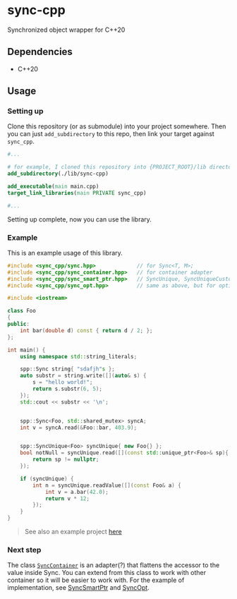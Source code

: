 # sync-cpp

Synchronized object wrapper for C++20

## Dependencies

- C++20

## Usage

### Setting up

Clone this repository (or as submodule) into your project somewhere. Then you can just `add_subdirectory` to this repo, then link your target against `sync_cpp`.

```cmake
#...

# for example, I cloned this repository into {PROJECT_ROOT}/lib directory
add_subdirectory(./lib/sync-cpp)

add_executable(main main.cpp)
target_link_libraries(main PRIVATE sync_cpp)

#...
```

Setting up complete, now you can use the library.

### Example

This is an example usage of this library.

```cpp
#include <sync_cpp/sync.hpp>             // for Sync<T, M>;
#include <sync_cpp/sync_container.hpp>   // for container adapter
#include <sync_cpp/sync_smart_ptr.hpp>   // SyncUnique, SyncUniqueCustom, SyncShared: wrapper for Sync<std::unique_ptr, M> (also shared_ptr)
#include <sync_cpp/sync_opt.hpp>         // same as above, but for optional

#include <iostream>

class Foo
{
public:
    int bar(double d) const { return d / 2; };
};

int main() {
    using namespace std::string_literals;

    spp::Sync string{ "sdafjh"s };                                        // deduction guide -> spp::Sync<std::string, std::mutex>
    auto substr = string.write([](auto& s) {                              // mutate the value inside Sync
        s = "hello world!";
        return s.substr(6, 5);
    });
    std::cout << substr << '\n';


    spp::Sync<Foo, std::shared_mutex> syncA;                              // use std::shared_mutex for multiple reader single writer
    int v = syncA.read(&Foo::bar, 403.9);                                 // calling (const) member function


    spp::SyncUnique<Foo> syncUnique{ new Foo{} };                         // Sync<std::unique_ptr<T>, M> but with more convenient API
    bool notNull = syncUnique.read([](const std::unique_ptr<Foo>& sp){    // access (read) the unique_ptr
        return sp != nullptr;
    });

    if (syncUnique) {                                                     // bool conversion just like std::unique_ptr
        int n = syncUnique.readValue([](const Foo& a) {                   // read the value contained within unique_ptr
            int v = a.bar(42.0);
            return v * 12;
        });
    }
}
```

> See also an example project [here](./example)

### Next step

The class [`SyncContainer`](./include/sync_container.hpp) is an adapter(?) that flattens the accessor to the value inside Sync. You can extend from this class to work with other container so it will be easier to work with. For the example of implementation, see [SyncSmartPtr](./include/sync_cpp/sync_smart_ptr.hpp) and [SyncOpt](./include/sync_cpp/sync_opt.hpp).
